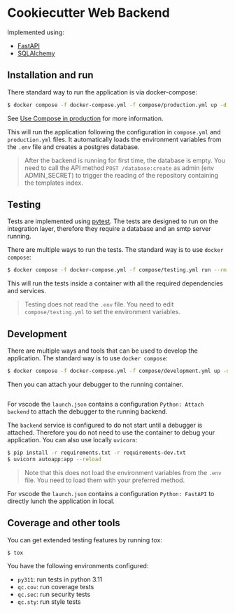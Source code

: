 # Cookiecutter Web Backend

Implemented using:

- [FastAPI](https://fastapi.tiangolo.com/)
- [SQLAlchemy](https://www.sqlalchemy.org/)

## Installation and run

There standard way to run the application is via docker-compose:

```bash
$ docker compose -f docker-compose.yml -f compose/production.yml up -d
```

See [Use Compose in production](https://docs.docker.com/compose/production/) for more information.

This will run the application following the configuration in `compose.yml` and `production.yml` files. It automatically loads the environment variables from the `.env` file and creates a postgres database.

> After the backend is running for first time, the database is empty.
> You need to call the API method `POST /database:create` as admin
> (env ADMIN_SECRET) to trigger the reading of the repository containing the
> templates index.

## Testing

Tests are implemented using [pytest](https://docs.pytest.org/en/latest/). The tests are designed to run on the integration layer, therefore they require a database and an smtp server running.

There are multiple ways to run the tests. The standard way is to use `docker compose`:

```bash
$ docker compose -f docker-compose.yml -f compose/testing.yml run --rm backend
```

This will run the tests inside a container with all the required dependencies and services.

> Testing does not read the `.env` file. You need to edit `compose/testing.yml` to set the environment variables.

## Development

There are multiple ways and tools that can be used to develop the application. The standard way is to use `docker compose`:

```bash
$ docker compose -f docker-compose.yml -f compose/development.yml up -d
```

Then you can attach your debugger to the running container.

```bash

```

For vscode the `launch.json` contains a configuration `Python: Attach backend` to attach the debugger to the running backend.

The `backend` service is configured to do not start until a debugger is attached. Therefore you do not need to use the container to debug your application. You can also use locally `uvicorn`:

```bash
$ pip install -r requirements.txt -r requirements-dev.txt
$ uvicorn autoapp:app --reload
```

> Note that this does not load the environment variables from the `.env` file. You need to load them with your preferred method.

For vscode the `launch.json` contains a configuration `Python: FastAPI` to directly lunch the application in local.

## Coverage and other tools

You can get extended testing features by running tox:

```bash
$ tox
```

You have the following environments configured:

- `py311`: run tests in python 3.11
- `qc.cov`: run coverage tests
- `qc.sec`: run security tests
- `qc.sty`: run style tests
